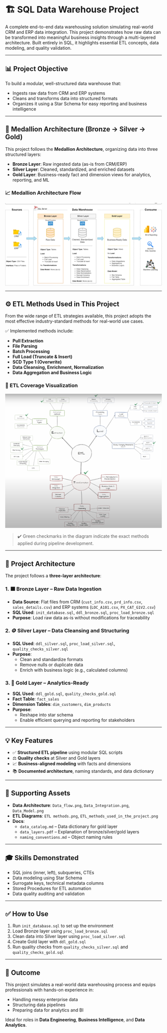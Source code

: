 # 🏗️ SQL Data Warehouse Project

A complete end-to-end data warehousing solution simulating real-world CRM and ERP data integration. This project demonstrates how raw data can be transformed into meaningful business insights through a multi-layered architecture. Built entirely in SQL, it highlights essential ETL concepts, data modeling, and quality validation.

---

## 📊 Project Objective

To build a modular, well-structured data warehouse that:
- Ingests raw data from CRM and ERP systems
- Cleans and transforms data into structured formats
- Organizes it using a Star Schema for easy reporting and business intelligence

---

## 🏢 Medallion Architecture (Bronze → Silver → Gold)

This project follows the **Medallion Architecture**, organizing data into three structured layers:

- **Bronze Layer**: Raw ingested data (as-is from CRM/ERP)
- **Silver Layer**: Cleaned, standardized, and enriched datasets
- **Gold Layer**: Business-ready fact and dimension views for analytics, reporting, and ML

### 📈 Medallion Architecture Flow

![Data Architecture](docs/data_architecture_in_detail.png)

---

## ⚙️ ETL Methods Used in This Project

From the wide range of ETL strategies available, this project adopts the most effective industry-standard methods for real-world use cases.

✅ Implemented methods include:
- **Pull Extraction**
- **File Parsing**
- **Batch Processing**
- **Full Load (Truncate & Insert)**
- **SCD Type 1 (Overwrite)**
- **Data Cleansing, Enrichment, Normalization**
- **Data Aggregation and Business Logic**

### 📌 ETL Coverage Visualization

![ETL Methods Used in the Project](docs/ETL_methods_used_in_the_project.png)

> ✔️ Green checkmarks in the diagram indicate the exact methods applied during pipeline development.

---

## 🚀 Project Architecture

The project follows a **three-layer architecture**:

### 1. 🟫 Bronze Layer – Raw Data Ingestion
- **Data Source**: Flat files from CRM (`cust_info.csv`, `prd_info.csv`, `sales_details.csv`) and ERP systems (`LOC_A101.csv`, `PX_CAT_G1V2.csv`)
- **SQL Used**: `init_database.sql`, `ddl_bronze.sql`, `proc_load_bronze.sql`
- **Purpose**: Load raw data as-is without modifications for traceability

### 2. 🪙 Silver Layer – Data Cleansing and Structuring
- **SQL Used**: `ddl_silver.sql`, `proc_load_silver.sql`, `quality_checks_silver.sql`
- **Purpose**:
  - Clean and standardize formats
  - Remove nulls or duplicate data
  - Enrich with business logic (e.g., calculated columns)

### 3. 🥇 Gold Layer – Analytics-Ready
- **SQL Used**: `ddl_gold.sql`, `quality_checks_gold.sql`
- **Fact Table**: `fact_sales`
- **Dimension Tables**: `dim_customers`, `dim_products`
- **Purpose**:
  - Reshape into star schema
  - Enable efficient querying and reporting for stakeholders

---

## 💡 Key Features

- ✅ **Structured ETL pipeline** using modular SQL scripts
- ⚖️ **Quality checks** at Silver and Gold layers
- 📈 **Business-aligned modeling** with facts and dimensions
- 📚 **Documented architecture**, naming standards, and data dictionary

---

## 📃 Supporting Assets

- **Data Architecture**: `Data_flow.png`, `Data_Integration.png`, `Data_Model.png`
- **ETL Diagrams**: `ETL methods.png`, `ETL_methods_used_in_the_project.png`
- **Docs**:
  - `data_catalog.md` – Data dictionary for gold layer
  - `data_layers.pdf` – Explanation of bronze/silver/gold layers
  - `naming_conventions.md` – Object naming rules

---

## 🎓 Skills Demonstrated

- SQL joins (inner, left), subqueries, CTEs
- Data modeling using Star Schema
- Surrogate keys, technical metadata columns
- Stored Procedures for ETL automation
- Data quality auditing and validation

---

## ✅ How to Use

1. Run `init_database.sql` to set up the environment  
2. Load Bronze layer using `proc_load_bronze.sql`  
3. Clean data into Silver layer using `proc_load_silver.sql`  
4. Create Gold layer with `ddl_gold.sql`  
5. Run quality checks from `quality_checks_silver.sql` and `quality_checks_gold.sql`  

---

## 🌟 Outcome

This project simulates a real-world data warehousing process and equips professionals with hands-on experience in:
- Handling messy enterprise data
- Structuring data pipelines
- Preparing data for analytics and BI

Ideal for roles in **Data Engineering**, **Business Intelligence**, and **Data Analytics**.


